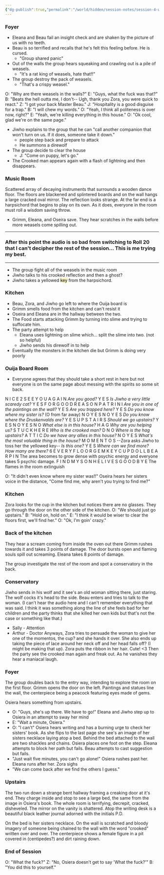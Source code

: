 ```yaml
---
{"dg-publish":true,"permalink":"/world/hidden/session-notes/session-4-weasel-dentistry/"}
---
```



### Foyer
- Eleana and Beau fail an insight check and are shaken by the picture of us with no teeth.
- Beau is so terrified and recalls that he's felt this feeling before. He is cursed.
	- "Group shared panic"
- Out of the walls the group hears squeaking and crawling out is a pile of weasels.
	- "It's a rat king of weasels, hate that!!"
- The group destroy the pack of weasels.
	- "That's a crispy weasel."

O: "Why are there weasels in the walls?"
E: "Guys, what the fuck was that?"
B: "Beats the hell outta me, I don't-- Ugh, thank you Zora, you were quick to react."
Z: "I got your back Master Beau."
J:  "Hospitality is a good disguise for a trap."
B: "I will chew my words."
O: "Yeah, I think all politeness is over now, right?"
E: "Yeah, we're killing everything in this house."
O: "Ok cool, glad we're on the same page."

- Jiwho explains to the group that he can "call another companion that won't turn on us. If it does, someone take it down."
	- people step back and prepare to attack
	- He summons a direwolf
- The group decide to clear the house
	- J: "Come on puppy, let's go."
- The Crooked man appears again with a flash of lightning and then disappears.

### Music Room
Scattered array of decaying instruments that surrounds a wooden dance floor. The floors are blackened and splintered boards and on the wall hangs a large cracked oval mirror. The reflection looks strange. At the far end is a harpsichord that begins to play on its own. As it does, everyone in the room must roll a wisdom saving throw.
- Grimm, Eleana, and Oseira save. They hear scratches in the walls before more weasels come spilling out.
___
### After this point the audio is so bad from switching to Roll 20 that I can't decipher the rest of the session... This is me trying my best.
___
- The group fight all of the weasels in the music room
- Jiwho talks to his crooked reflection and then a ghost?
- Jiwho takes a yellowed <mark style="background: #FFF3A3A6;">key</mark> from the harpsichord. 

### Kitchen
- Beau, Zora, and Jiwho go left to where the Ouija board is
- Grimm smells food from the kitchen and can't resist it
- Oseira and Eleana are in the hallway between the two.
- The Food starts attacking Grimm by turning into slime and trying to suffocate him.
- The party attempt to help
	- Eleana uses lightning on slime which... split the slime into two. (not so helpful)
	- Jiwho sends his direwolf in to help
- Eventually the monsters in the kitchen die but Grimm is doing very poorly

### Ouija Board Room
- Everyone agrees that they should take a short rest in here but not everyone is on the same page about messing with the spirits so some sit back.

N I C E  2  S E E  Y O U   A G A I N 
*Are you good?*
Y E S
*Is Jiwho a very little scaredy cat?*
Y E S
F O R  G O O D  R E A S O N
P A T R I N I
*Are you in one of the paintings on the wall?*
Y E S
*Are you trapped here?*
Y E S
*Do you know where my sister is?* (O from far away)
N O  Y E S  N O  Y E S
*Do you know where the Druskenvalds are?*
Y E S  U P S T A I R S
*Should we go upstairs?*
Y E S  N O  Y E S  N O 
*What else is in this house?*
H A G
*Why are you helping us?*
S T U C K  H E R E
*Who is the crooked man?*
D  N O
*Where is the hag upstairs?*
A T T I C
*Do we have any allies in this house?*
N O  Y E S
*What's the most valuable thing in the house?*
M O M E N T O S
--Zora asks Jiwho to toss her the yellowed key--
*Is this one?*
Y E S
*Where can we find more? How many are there?*
6  E V E R Y  F L O O R
G E M
K E Y
C U P
D O L L
B E A R
P I N
The area becomes to grow dense with psychic energy and everyone takes 5 psychic damage.
F I N D  M Y  S O N  H E  L I V E S 
G O O D B Y E
The flames in the room extinguish

O: "It didn't even know where my sister was!!"
Oseira hears her sisters voice in the distance, "Come find me, why aren't you trying to find me?"

### Kitchen
Zora looks for the cup in the kitchen but notices there are no glasses. They go through the door on the other side of the kitchen.
O: "We should just go upstairs."
B: "Hold on, hold on."
E: "I think it would be wiser to clear the floors first, we'll find her."
O: "Ok, I'm goin' crazy."
### Back of the kitchen
They hear a scream coming from inside the oven out there
Grimm rushes towards it and takes 3 points of damage. The door bursts open and flaming souls spill out screaming. Eleana takes 8 points of damage.

The group investigate the rest of the room and spot a conservatory in the back.

### Conservatory
Jiwho sends in his wolf and it see's an old woman sitting there, just staring. The wolf cocks it's head to the side. Beau enters and tries to talk to the woman.
(I can't hear the audio here and I can't remember everything that was said. I think it was something along the line of she feels bad for her children and the party thinks that she killed her own kids but that's not the case or something like that.)
- Sally - Attention
- Arthur - Doctor
Anyways, Zora tries to persuade the woman to give her one of the momentos, the cup? and she hands it over. She also ends up taking the piece of lace around her neck off and her head falls off? (I might be making that up). Zora puts the ribbon in her hair. Cute! <3
Then the party see the crooked man again and freak out. As he vanishes they hear a maniacal laugh.

### Foyer
The group doubles back to the entry way, intending to explore the room on the first floor. Grimm opens the door on the left. Paintings and statues line the wall, the centerpiece being a peacock featuring eyes made of gems.

Osiera hears something from upstairs.
- O: "Guys, she's up there. We have to go!"
Eleana and Jiwho step up to Osiera in an attempt to sway her mind
- E: "Wait a minute, Osiera."
- O: "I can't"
Osiera hears writing and has a burning urge to check her sisters' book. As she flips to the last page she see's an image of her sisters necklace laying atop a bed. Behind the bed attached to the wall are two shackles and chains.
Osiera places one foot on the step. Eleana attempts to block her path but fails. Beau attempts to cast suggestion but fails. 
- "Just wait five minutes, you can't go alone!"
Osiera rushes past her. Eleana runs after her.
Zora sighs
- "We can come back after we find the others I guess."
### Upstairs
The two run down a strange bent hallway framing a creaking door at it's end. They charge inside and stop to see a large bed, the same from the image in Osiera's book. The whole room is terrifying, decrepit, cracked, disheveled. The mirror on the vanity is shattered. Atop the writing desk is a beautiful black leather journal adorned with the initials P.D.

On the bed is her sisters necklace. On the wall is scratched and bloody imagery of someone being chained to the wall with the word "crooked" written over and over. The centerpiece shows a female figure in a pit covered in (centipedes?) and dirt raining down.

### End of Session

O: "What the fuck?"
Z: "No, Osiera doesn't get to say 'What the fuck?'"
B: "You did this to yourself."